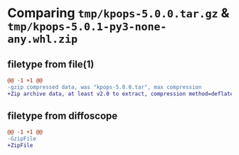 # Comparing `tmp/kpops-5.0.0.tar.gz` & `tmp/kpops-5.0.1-py3-none-any.whl.zip`

## filetype from file(1)

```diff
@@ -1 +1 @@
-gzip compressed data, was "kpops-5.0.0.tar", max compression
+Zip archive data, at least v2.0 to extract, compression method=deflate
```

## filetype from diffoscope

```diff
@@ -1 +1 @@
-GzipFile
+ZipFile
```

